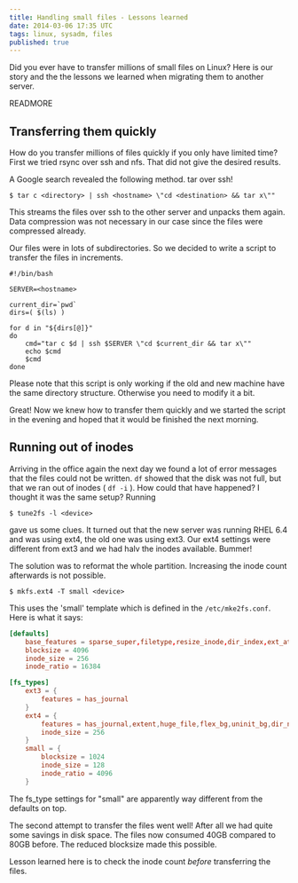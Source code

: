 ```yaml
---
title: Handling small files - Lessons learned
date: 2014-03-06 17:35 UTC
tags: linux, sysadm, files
published: true
---
```


Did you ever have to transfer millions of small files on Linux? Here is our story and the the lessons we learned when migrating them to another server.

READMORE

## Transferring them quickly

How do you transfer millions of files quickly if you only have limited time?
First we tried rsync over ssh and nfs. That did not give the desired results.

A Google search revealed the following method. tar over ssh!

```shell
$ tar c <directory> | ssh <hostname> \"cd <destination> && tar x\""
```

This streams the files over ssh to the other server and unpacks them again. Data compression was not necessary in our case since the files were compressed already.

Our files were in lots of subdirectories. So we decided to write a script to transfer the files in increments.

```shell
#!/bin/bash

SERVER=<hostname>

current_dir=`pwd`
dirs=( $(ls) )

for d in "${dirs[@]}"
do
	cmd="tar c $d | ssh $SERVER \"cd $current_dir && tar x\""
	echo $cmd
	$cmd
done
```

Please note that this script is only working if the old and new machine have the same directory structure. Otherwise you need to modify it a bit.

Great! Now we knew how to transfer them quickly and we started the script in the evening and hoped that it would be finished the next morning.

## Running out of inodes

Arriving in the office again the next day we found a lot of error messages that the files could not be written. `df` showed that the disk was not full, but that we ran out of inodes ( `df -i` ).
How could that have happened? I thought it was the same setup? Running

```shell
$ tune2fs -l <device>
```

gave us some clues. It turned out that the new server was running RHEL 6.4 and was using ext4, the old one was using ext3.
Our ext4 settings were different from ext3 and we had halv the inodes available.
Bummer!

The solution was to reformat the whole partition. Increasing the inode count afterwards is not possible.

```shell
$ mkfs.ext4 -T small <device>
```

This uses the 'small' template which is defined in the `/etc/mke2fs.conf`. Here is what it says:

```conf
[defaults]
	base_features = sparse_super,filetype,resize_inode,dir_index,ext_attr
	blocksize = 4096
	inode_size = 256
	inode_ratio = 16384

[fs_types]
	ext3 = {
		features = has_journal
	}
	ext4 = {
		features = has_journal,extent,huge_file,flex_bg,uninit_bg,dir_nlink,extra_isize
		inode_size = 256
	}
	small = {
		blocksize = 1024
		inode_size = 128
		inode_ratio = 4096
	}
```

The fs_type settings for "small" are apparently way different from the defaults on top.

The second attempt to transfer the files went well! After all we had quite some savings in disk space. The files now consumed 40GB compared to 80GB before. The reduced blocksize made this possible.

Lesson learned here is to check the inode count _before_ transferring the files.
